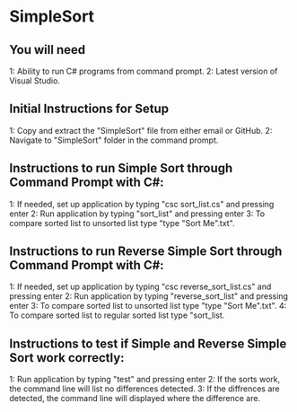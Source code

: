# SimpleSort

## You will need
1: Ability to run C# programs from command prompt.
2: Latest version of Visual Studio.

## Initial Instructions for Setup
1: Copy and extract the "SimpleSort" file from either email or GitHub.
2: Navigate to "SimpleSort" folder in the command prompt.

## Instructions to run Simple Sort through Command Prompt with C#:
1: If needed, set up application by typing "csc sort_list.cs" and pressing enter
2: Run application by typing "sort_list" and pressing enter
3: To compare sorted list to unsorted list type "type "Sort Me".txt".

## Instructions to run Reverse Simple Sort through Command Prompt with C#:
1: If needed, set up application by typing "csc reverse_sort_list.cs" and pressing enter
2: Run application by typing "reverse_sort_list" and pressing enter
3: To compare sorted list to unsorted list type "type "Sort Me".txt".
4: To compare sorted list to regular sorted list type "sort_list.

## Instructions to test if Simple and Reverse Simple Sort work correctly:
1: Run application by typing "test" and pressing enter
2: If the sorts work, the command line will list no differences detected.
3: If the diffrences are detected, the command line will displayed where the difference are.
